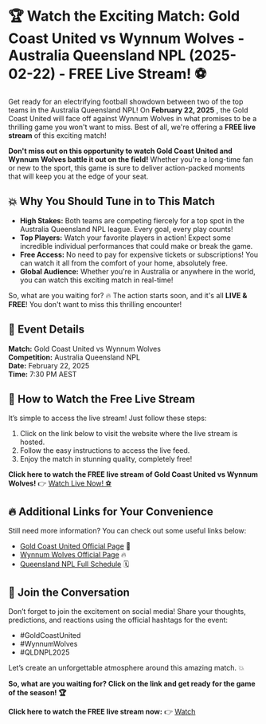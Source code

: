 # 🏆 Watch the Exciting Match: Gold Coast United vs Wynnum Wolves - Australia Queensland NPL (2025-02-22) - FREE Live Stream! ⚽️

Get ready for an electrifying football showdown between two of the top teams in the Australia Queensland NPL! On **February 22, 2025** , the Gold Coast United will face off against Wynnum Wolves in what promises to be a thrilling game you won't want to miss. Best of all, we're offering a **FREE live stream** of this exciting match!

**Don't miss out on this opportunity to watch Gold Coast United and Wynnum Wolves battle it out on the field!** Whether you're a long-time fan or new to the sport, this game is sure to deliver action-packed moments that will keep you at the edge of your seat.

## 💥 Why You Should Tune in to This Match

- **High Stakes:** Both teams are competing fiercely for a top spot in the Australia Queensland NPL league. Every goal, every play counts!
- **Top Players:** Watch your favorite players in action! Expect some incredible individual performances that could make or break the game.
- **Free Access:** No need to pay for expensive tickets or subscriptions! You can watch it all from the comfort of your home, absolutely free.
- **Global Audience:** Whether you're in Australia or anywhere in the world, you can watch this exciting match in real-time!

So, what are you waiting for? 🔥 The action starts soon, and it's all **LIVE & FREE**! You don't want to miss this thrilling encounter!

## 📅 Event Details

**Match:** Gold Coast United vs Wynnum Wolves  
**Competition:** Australia Queensland NPL  
**Date:** February 22, 2025  
**Time:** 7:30 PM AEST

## 📲 How to Watch the Free Live Stream

It’s simple to access the live stream! Just follow these steps:

1. Click on the link below to visit the website where the live stream is hosted.
2. Follow the easy instructions to access the live feed.
3. Enjoy the match in stunning quality, completely free!

**Click here to watch the FREE live stream of Gold Coast United vs Wynnum Wolves!** 👉 [Watch Live Now! ⚽️](https://tinyurl.com/livestreamfreeo?st=Gold+Coast+United+vs+Wynnum+Wolves&si=gh)

## 🔥 Additional Links for Your Convenience

Still need more information? You can check out some useful links below:

- [Gold Coast United Official Page](https://tinyurl.com/livestreamfreeo?st=Gold+Coast+United+vs+Wynnum+Wolves&si=gh) 📣
- [Wynnum Wolves Official Page](https://tinyurl.com/livestreamfreeo?st=Gold+Coast+United+vs+Wynnum+Wolves&si=gh) 🔥
- [Queensland NPL Full Schedule](https://tinyurl.com/livestreamfreeo?st=Gold+Coast+United+vs+Wynnum+Wolves&si=gh) 🗓️

## 💬 Join the Conversation

Don’t forget to join the excitement on social media! Share your thoughts, predictions, and reactions using the official hashtags for the event:

- #GoldCoastUnited
- #WynnumWolves
- #QLDNPL2025

Let’s create an unforgettable atmosphere around this amazing match. 💥

**So, what are you waiting for? Click on the link and get ready for the game of the season! 🏆**

**Click here to watch the FREE live stream now:** 👉 [Watch](https://tinyurl.com/livestreamfreeo?st=Gold+Coast+United+vs+Wynnum+Wolves&si=gh)
